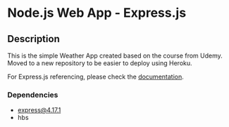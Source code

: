 # Node.js Web App - Express.js

## Description

This is the simple Weather App created based on the course from Udemy.
Moved to a new repository to be easier to deploy using Heroku.

For Express.js referencing, please check the [documentation](https://expressjs.com/).


### Dependencies

- express@4.17.1
- hbs